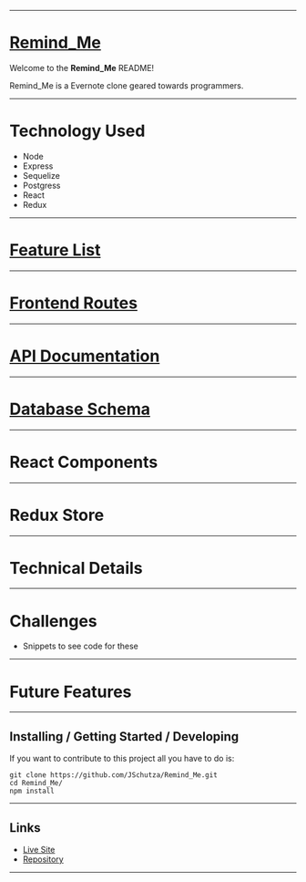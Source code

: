 -----------

# [Remind_Me](https://github.com/JSchutza/Remind_Me/)
Welcome to the **Remind_Me** README!

Remind_Me is a Evernote clone geared towards programmers.

-----------
# Technology Used
  * Node
  * Express
  * Sequelize
  * Postgress
  * React
  * Redux


-----------
# [Feature List](https://github.com/JSchutza/Remind_Me/wiki/MVP-Feature-List)
-----------
# [Frontend Routes](https://github.com/JSchutza/Remind_Me/wiki/Frontend-Routes)
-----------
# [API Documentation](https://github.com/JSchutza/Remind_Me/wiki/API-Documentation)
-----------
# [Database Schema](https://github.com/JSchutza/Remind_Me/wiki/Database-Schema)
-----------
# React Components
-----------
# Redux Store
-----------
# Technical Details
-----------
# Challenges
- Snippets to see code for these
-----------
# Future Features
-----------
## Installing / Getting Started / Developing
If you want to contribute to this project all you have to do is:

```shell
git clone https://github.com/JSchutza/Remind_Me.git
cd Remind_Me/
npm install
```

-----------
## Links
- [Live Site](/)
- [Repository](https://github.com/JSchutza/Remind_Me)
-----------

